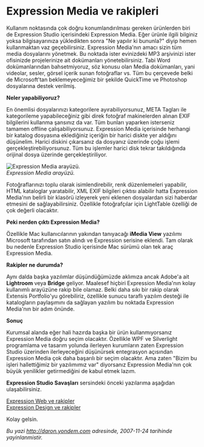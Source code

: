 # Expression Media ve rakipleri 

Kullanım noktasında çok doğru konumlandırılması gereken ürünlerden biri
de Expression Studio içerisindeki Expression Media. Eğer ürünle ilgili
bilginiz yoksa bilgisayarınıza yükledikten sonra "Ne yapılır ki
bununla?" diyip hemen kullanmaktan vaz geçebilirsiniz. Expression
Media'nın amacı sizin tüm media dosyalarını yönetmek. Bu noktada ister
evinizdeki MP3 arşivinizi ister ofisinizde projelerinize ait dokümanları
yönetebilirsiniz. Tabi Word dokümanlarından bahsetmiyoruz, söz konusu
olan Media dokümanları, yani videolar, sesler, görsel içerik sunan
fotoğraflar vs. Tüm bu çerçevede belki de Microsoft'tan beklemeyeceğimiz
bir şekilde QuickTime ve Photoshop dosyalarına destek verilmiş.

**Neler yapabiliyoruz?**

En önemlisi dosyalarınızı kategorilere ayırabiliyorsunuz, META Tagları
ile kategorileme yapabileceğiniz gibi direk fotoğraf makinelerden alınan
EXIF bilgilerini kullanma şansınız da var. Tüm bunları yaparken
isterseniz tamamen offline çalışabiliyorsunuz. Expression Media
içerisinde herhangi bir katalog dosyasına eklediğiniz içeriğin bir
harici diskte yer aldığını düşünelim. Harici diskini çıkarsanız da
dosyanız üzerinde çoğu işlemi gerçekleştirebiliyorsunuz. Tüm bu işlemler
harici disk tekrar takıldığında orijinal dosya üzerinde
gerçekleştiriliyor.

![Expression Media
arayüzü.](media/Expression_Media_ve_rakipleri/23112007_1.png)\
*Expression Media arayüzü.*

Fotoğraflarınızı toplu olarak isimlendirebilir, renk düzenlemeleri
yapabilir, HTML kataloglar yaratabilir, XML EXIF bilgileri çıktısı
alabilir hatta Expression Media'nın belirli bir klasörü izleyerek yeni
eklenen dosyalardan sizi haberdar etmesini de sağlayabilirsiniz.
Özellikle fotoğrafçılar için LightTable özelliği de çok değerli
olacaktır.

**Peki nerden çıktı Expression Media?**

Özellikle Mac kullanıcılarının yakından tanıyacağı **iMedia View**
yazılımı Microsoft tarafından satın alındı ve Expression serisine
eklendi. Tam olarak bu nedenle Expression Studio içerisinde Mac sürümü
olan tek araç Expression Media.

**Rakipler ne durumda?**

Aynı dalda başka yazılımlar düşündüğümüzde aklımıza ancak Adobe'a ait
**Lightroom** veya **Bridge** geliyor. Maalesef hiçbiri Expression
Media'nın kolay kullanımlı arayüzüne rakip bile olamaz. Belki daha sıkı
bir rakip olarak Extensis Portfolio'yu görebiliriz, özellikle sunucu
taraflı yazılım desteği ile katalogların paylaşımını da sağlayan yazılım
bu noktada Expression Media'nın bir adım önünde.

**Sonuç**

Kurumsal alanda eğer hali hazırda başka bir ürün kullanmıyorsanız
Expression Media doğru seçim olacaktır. Özellikle WPF ve Silverlight
programlama ve tasarım yolunda ilerleyen kurumların zaten Expression
Studio üzerinden ilerleyeceğini düşünürsek entegrasyon açısından
Expression Media çok daha başarılı bir seçim olacaktır. Ama zaten "Bizim
bu işleri hallettiğimiz bir yazılımımız var" diyorsanız Expression
Media'nın çok büyük yenilikler getirmediğini de kabul etmek lazım.

**Expression Studio Savaşları** sersindeki önceki yazılarıma aşağıdan
ulaşabilirsiniz.

[Expression Web ve
rakipler](http://daron.yondem.com/tr/post/5ee7ec45-f6f5-4a98-9902-0e8fe2bc2016)\
 [Expression Design ve
rakipler](http://daron.yondem.com/tr/post/4918cfdc-60cf-448f-8a1c-e6859205bc2f)

Kolay gelsin.


*Bu yazi http://daron.yondem.com adresinde, 2007-11-24 tarihinde yayinlanmistir.*